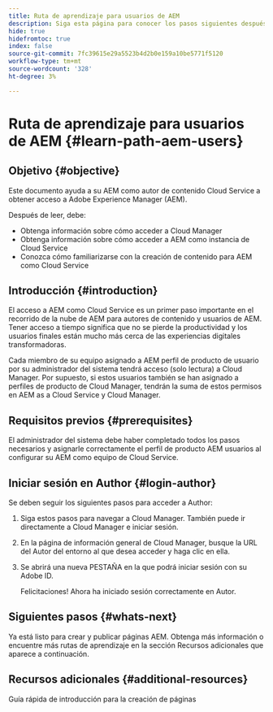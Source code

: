 ```yaml
---
title: Ruta de aprendizaje para usuarios de AEM
description: Siga esta página para conocer los pasos siguientes después de obtener acceso, si es un usuario AEM
hide: true
hidefromtoc: true
index: false
source-git-commit: 7fc39615e29a5523b4d2b0e159a10be5771f5120
workflow-type: tm+mt
source-wordcount: '328'
ht-degree: 3%

---
```


# Ruta de aprendizaje para usuarios de AEM {#learn-path-aem-users}

## Objetivo {#objective}

Este documento ayuda a su AEM como autor de contenido Cloud Service a obtener acceso a Adobe Experience Manager (AEM).

Después de leer, debe:

* Obtenga información sobre cómo acceder a Cloud Manager
* Obtenga información sobre cómo acceder a AEM como instancia de Cloud Service
* Conozca cómo familiarizarse con la creación de contenido para AEM como Cloud Service

## Introducción  {#introduction}

El acceso a AEM como Cloud Service es un primer paso importante en el recorrido de la nube de AEM para autores de contenido y usuarios de AEM. Tener acceso a tiempo significa que no se pierde la productividad y los usuarios finales están mucho más cerca de las experiencias digitales transformadoras.

Cada miembro de su equipo asignado a AEM perfil de producto de usuario por su administrador del sistema tendrá acceso (solo lectura) a Cloud Manager. Por supuesto, si estos usuarios también se han asignado a perfiles de producto de Cloud Manager, tendrán la suma de estos permisos en AEM as a Cloud Service y Cloud Manager.

## Requisitos previos  {#prerequisites}

El administrador del sistema debe haber completado todos los pasos necesarios y asignarle correctamente el perfil de producto AEM usuarios al configurar su AEM como equipo de Cloud Service.

## Iniciar sesión en Author {#login-author}

Se deben seguir los siguientes pasos para acceder a Author:

1. Siga estos pasos para navegar a Cloud Manager. También puede ir directamente a Cloud Manager e iniciar sesión.

1. En la página de información general de Cloud Manager, busque la URL del Autor del entorno al que desea acceder y haga clic en ella.

1. Se abrirá una nueva PESTAÑA en la que podrá iniciar sesión con su Adobe ID.

   Felicitaciones! Ahora ha iniciado sesión correctamente en Autor.

## Siguientes pasos {#whats-next}

Ya está listo para crear y publicar páginas AEM. Obtenga más información o encuentre más rutas de aprendizaje en la sección Recursos adicionales que aparece a continuación.


## Recursos adicionales {#additional-resources}

Guía rápida de introducción para la creación de páginas